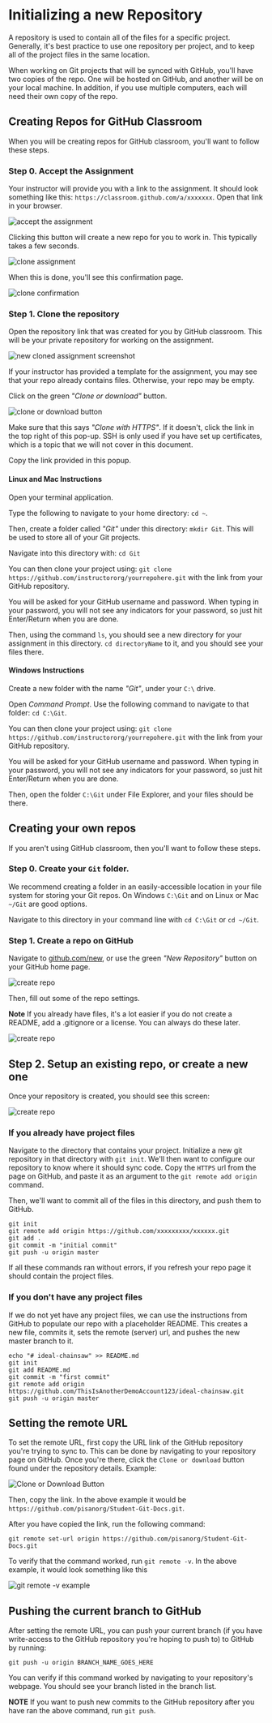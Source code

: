 # Initializing a new Repository

A repository is used to contain all of the files for a specific project. Generally,
it's best practice to use one repository per project, and to keep all of the project
files in the same location.

When working on Git projects that will be synced with GitHub, you'll have two copies of the
repo. One will be hosted on GitHub, and another will be on your local machine.
In addition, if you use multiple computers, each will need their own copy of the repo.

## Creating Repos for GitHub Classroom

When you will be creating repos for GitHub classroom, you'll want to follow these steps.

### Step 0. Accept the Assignment

Your instructor will provide you with a link to the assignment. It should look
something like this: `https://classroom.github.com/a/xxxxxxx`. Open that link
in your browser.

![accept the assignment](../img/authorize-github-classroom-3.PNG)

Clicking this button will create a new repo for you to work in.
This typically takes a few seconds.

![clone assignment](../img/authorize-github-classroom-4.PNG)

When this is done, you'll see this confirmation page.

![clone confirmation](../img/authorize-github-classroom-5.PNG)

### Step 1. Clone the repository

Open the repository link that was created for you by GitHub classroom.
This will be your private repository for working on the assignment.

![new cloned assignment screenshot](../img/new-cloned-assignment.png)

If your instructor has provided a template for the assignment, you may see
that your repo already contains files. Otherwise, your repo may be empty.

Click on the green _"Clone or download"_ button.

![clone or download button](../img/clone-button.png)

Make sure that this says _"Clone with HTTPS"_. If it doesn't, click the link in the top right of this pop-up.
SSH is only used if you have set up certificates, which is a topic that we will not cover in this document.

Copy the link provided in this popup.

#### Linux and Mac Instructions

Open your terminal application.

Type the following to navigate to your home directory: `cd ~`.

Then, create a folder called _"Git"_ under this directory: `mkdir Git`.
This will be used to store all of your Git projects.

Navigate into this directory with: `cd Git`

You can then clone your project using: `git clone https://github.com/instructororg/yourrepohere.git`
with the link from your GitHub repository.

You will be asked for your GitHub username and password. When typing in your password, you will not see
any indicators for your password, so just hit Enter/Return when you are done.

Then, using the command `ls`, you should see a new directory for your assignment in this directory.
`cd directoryName` to it, and you should see your files there.

#### Windows Instructions

Create a new folder with the name _"Git"_, under your `C:\` drive.

Open _Command Prompt_. Use the following command to navigate to that folder: `cd C:\Git`.

You can then clone your project using: `git clone https://github.com/instructororg/yourrepohere.git`
with the link from your GitHub repository.

You will be asked for your GitHub username and password. When typing in your password, you will not see
any indicators for your password, so just hit Enter/Return when you are done.

Then, open the folder `C:\Git` under File Explorer, and your files should be there.

## Creating your own repos

If you aren't using GitHub classroom, then you'll want to follow these steps.

### Step 0. Create your `Git` folder.

We recommend creating a folder in an easily-accessible location in your file system for storing your Git repos.
On Windows `C:\Git` and on Linux or Mac `~/Git` are good options.

Navigate to this directory in your command line with `cd C:\Git` or `cd ~/Git`.

### Step 1. Create a repo on GitHub

Navigate to [github.com/new](https://github.com/new), or use the green _"New Repository"_ button on your GitHub home page.

![create repo](img/create-repo.png)

Then, fill out some of the repo settings.

**Note** If you already have files, it's a lot easier if you do not create a README, add a .gitignore or a license. You can always do these later.

![create repo](img/create-repo2.png)

## Step 2. Setup an existing repo, or create a new one

Once your repository is created, you should see this screen:

![create repo](img/create-repo3.png)

### If you already have project files

Navigate to the directory that contains your project.
Initialize a new git repository in that directory with `git init`.
We'll then want to configure our repository to know where it should sync code.
Copy the `HTTPS` url from the page on GitHub, and paste it as an argument to the `git remote add origin` command.

Then, we'll want to commit all of the files in this directory, and push them to GitHub.

```console
git init
git remote add origin https://github.com/xxxxxxxxx/xxxxxx.git
git add .
git commit -m "initial commit"
git push -u origin master
```

If all these commands ran without errors, if you refresh your repo page it should contain the project files.

### If you don't have any project files

If we do not yet have any project files, we can use the instructions from GitHub to populate our repo with a placeholder
README.
This creates a new file, commits it, sets the remote (server) url, and pushes the new master branch to it.

```
echo "# ideal-chainsaw" >> README.md
git init
git add README.md
git commit -m "first commit"
git remote add origin https://github.com/ThisIsAnotherDemoAccount123/ideal-chainsaw.git
git push -u origin master
```

## Setting the remote URL

To set the remote URL, first copy the URL link of the GitHub repository you're trying to sync to. This can be done by navigating to your repository page on GitHub. Once you're there, click the `Clone or download` button found under the repository details. Example:

![Clone or Download Button](img/pushing-clone-download-button.PNG)

Then, copy the link. In the above example it would be `https://github.com/pisanorg/Student-Git-Docs.git`.

After you have copied the link, run the following command:

```console
git remote set-url origin https://github.com/pisanorg/Student-Git-Docs.git
```

To verify that the command worked, run `git remote -v`. In the above example, it would look something like this

![git remote -v example](img/pushing-git-remote-example.PNG)

## Pushing the current branch to GitHub

After setting the remote URL, you can push your current branch (if you have write-access to the GitHub repository you're hoping to push to) to GitHub by running:

```console
git push -u origin BRANCH_NAME_GOES_HERE
```

You can verify if this command worked by navigating to your repository's webpage. You should see your branch listed in the branch list.

**NOTE** If you want to push new commits to the GitHub repository after you have ran the above command, run `git push`.
